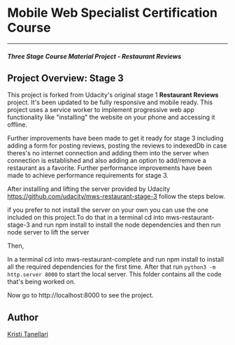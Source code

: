 # Mobile Web Specialist Certification Course
---
#### _Three Stage Course Material Project - Restaurant Reviews_

## Project Overview: Stage 3

This project is forked from Udacity's original stage 1 **Restaurant Reviews** project. It's been updated to be fully responsive and mobile ready. This project uses a service worker to implement progressive web app functionality like "installing" the website on your phone and accessing it offline.

Further improvements have been made to get it ready for stage 3 including adding a form for posting reviews, posting the reviews to indexedDb in case theres's no internet connection and adding them into the server when connection is established and also adding an option to add/remove a restaurant as a favorite. Further performance improvements have been made to achieve performance requirements for stage 3.

After installing and lifting the server provided by Udacity https://github.com/udacity/mws-restaurant-stage-3 follow the steps below.

if you prefer to not install the server on your own you can use the one included on this project.To do that in a terminal cd into mws-restaurant-stage-3 and run npm install to install the node dependencies and then run node server to lift the server

Then,

In a terminal cd into mws-restaurant-complete and run npm install to install all the required dependencies for the first time. After that run `python3 -m http.server 8000` to start the local server.
This folder contains all the code that's being worked on.

Now go to http://localhost:8000 to see the project.

## Author
<a href="https://github.com/kristi11">Kristi Tanellari</a>